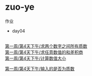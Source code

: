 # zuo-ye
作业
- day04
<br>
 <a href="https://github.com/licheng1996/zuo-ye/blob/master/DAY4%E4%BD%9C%E4%B8%9A/%E6%B1%82%E4%B8%A4%E4%B8%AA%E6%95%B0%E5%AD%97%E4%B9%8B%E9%97%B4%E6%89%80%E6%9C%89%E8%B4%A8%E6%95%B0.html">第一周/第4天下午/求两个数字之间所有质数</a><br>
 <a href="https://github.com/licheng1996/zuo-ye/blob/master/DAY4%E4%BD%9C%E4%B8%9A/%E6%B1%82%E4%BB%BB%E6%84%8F%E6%95%B0%E5%80%BC%E7%9A%84%E5%92%8C%E5%B7%AE%E7%A7%AF%E5%95%86.html">第一周/第4天下午/求任意数值的和差积商</a><br>
 <a href="https://github.com/licheng1996/zuo-ye/blob/master/DAY4%E4%BD%9C%E4%B8%9A/%E8%AE%A1%E7%AE%97%E5%87%BD%E6%95%B0%E5%A4%A7%E5%B0%8F.html">第一周/第4天下午/计算数值大小</a><br>
 
<a href="https://github.com/licheng1996/zuo-ye/blob/master/DAY4%E4%BD%9C%E4%B8%9A/%E8%BE%93%E5%85%A5%E7%9A%84%E6%98%AF%E5%90%A6%E4%B8%BA%E8%B4%A8%E6%95%B0.html">第一周/第4天下午/输入的是否为质数</a>
